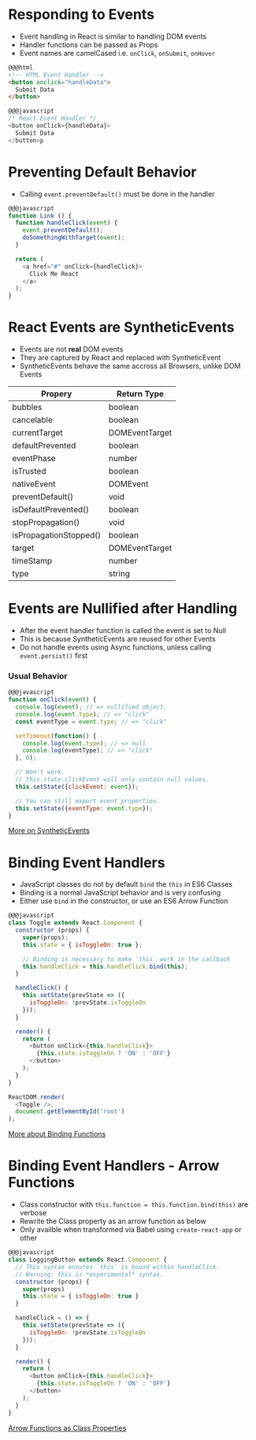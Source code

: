 # Responding to Events

* Event handling in React is similar to handling DOM events
* Handler functions can be passed as Props
* Event names are camelCased i.e. `onClick`, `onSubmit`, `onHover`

```html
@@@html
<!-- HTML Event Handler -->
<button onclick="handleData">
  Submit Data
</button>
```

```javascript
@@@javascript
/* React Event Handler */
<button onClick={handleData}>
  Submit Data
</button>p
```

# Preventing Default Behavior

* Calling `event.preventDefault()` must be done in the handler

```javascript
@@@javascript
function Link () {
  function handleClick(event) {
    event.preventDefault();
    doSomethingWithTarget(event);
  }

  return (
    <a href="#" onClick={handleClick}>
      Click Me React
    </a>
  );
}
```

# React Events are SyntheticEvents

* Events are not **real** DOM events
* They are captured by React and replaced with SyntheticEvent
* SyntheticEvents behave the same accross all Browsers, unlike DOM Events

| Propery                | Return Type    |
|------------------------|----------------|
| bubbles                | boolean        |
| cancelable             | boolean        |
| currentTarget          | DOMEventTarget |
| defaultPrevented       | boolean        |
| eventPhase             | number         |
| isTrusted              | boolean        |
| nativeEvent            | DOMEvent       |
| preventDefault()       | void           |
| isDefaultPrevented()   | boolean        |
| stopPropagation()      | void           |
| isPropagationStopped() | boolean        |
| target                 | DOMEventTarget |
| timeStamp              | number         |
| type                   | string         |

# Events are Nullified after Handling

* After the event handler function is called the event is set to Null
* This is because SyntheticEvents are reused for other Events
* Do not handle events using Async functions, unless calling `event.persist()` first

### Usual Behavior

```javascript
@@@javascript
function onClick(event) {
  console.log(event); // => nullified object.
  console.log(event.type); // => "click"
  const eventType = event.type; // => "click"

  setTimeout(function() {
    console.log(event.type); // => null
    console.log(eventType); // => "click"
  }, 0);

  // Won't work.
  // this.state.clickEvent will only contain null values.
  this.setState({clickEvent: event});

  // You can still export event properties.
  this.setState({eventType: event.type});
}
```

[More on SyntheticEvents](https://reactjs.org/docs/events.html)

# Binding Event Handlers

* JavaScript classes do not by default `bind` the `this` in ES6 Classes
* Binding is a normal JavaScript behavior and is very confusing
* Either use `bind` in the constructor, or use an ES6 Arrow Function

```javascript
@@@javascript
class Toggle extends React.Component {
  constructor (props) {
    super(props);
    this.state = { isToggleOn: true };

    // Binding is necessary to make `this` work in the callback
    this.handleClick = this.handleClick.bind(this);
  }

  handleClick() {
    this.setState(prevState => ({
      isToggleOn: !prevState.isToggleOn
    }));
  }

  render() {
    return (
      <button onClick={this.handleClick}>
        {this.state.isToggleOn ? 'ON' : 'OFF'}
      </button>
    );
  }
}

ReactDOM.render(
  <Toggle />,
  document.getElementById('root')
);
```

[More about Binding Functions](https://developer.mozilla.org/en-US/docs/Web/JavaScript/Reference/Global_objects/Function/bind)

# Binding Event Handlers - Arrow Functions

* Class constructor with `this.function = this.function.bind(this)` are verbose
* Rewrite the Class property as an arrow function as below
* Only availble when transformed via Babel using `create-react-app` or other

```javascript
@@@javascript
class LoggingButton extends React.Component {
  // This syntax ensures `this` is bound within handleClick.
  // Warning: this is *experimental* syntax.
  constructor (props) {
    super(props)
    this.state = { isToggleOn: true }
  }

  handleClick = () => {
    this.setState(prevState => ({
      isToggleOn: !prevState.isToggleOn
    }));
  }

  render() {
    return (
      <button onClick={this.handleClick}>
        {this.state.isToggleOn ? 'ON' : 'OFF'}
      </button>
    );
  }
}
```

[Arrow Functions as Class Properties](https://medium.com/quick-code/react-quick-tip-use-class-properties-and-arrow-functions-to-avoid-binding-this-to-methods-29628aca2e25)
